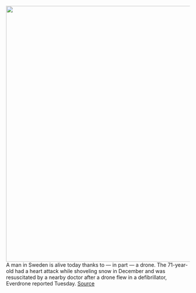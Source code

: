 <img src='https://cdn.vox-cdn.com/thumbor/euk4vKPngEVcdEut6UsGaJtgl7U=/0x0:5917x3907/1200x800/filters:focal(2486x1481:3432x2427)/cdn.vox-cdn.com/uploads/chorus_image/image/70351713/1sN1qEZA.0.jpeg' width='700px' /><br/>
A man in Sweden is alive today thanks to — in part — a drone. The 71-year-old had a heart attack while shoveling snow in December and was resuscitated by a nearby doctor after a drone flew in a defibrillator, Everdrone reported Tuesday.
<a href='https://www.theverge.com/2022/1/5/22868777/everdrone-drone-defibrillator-health-tech-sweden'> Source <a/>
